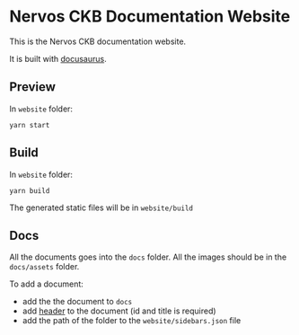 
# Nervos CKB Documentation Website

This is the Nervos CKB documentation website. 

It is built with [docusaurus](https://docusaurus.io/).

## Preview
In `website` folder:
```shell
yarn start
```

## Build
In `website` folder:
```shell
yarn build
```

The generated static files will be in `website/build`

## Docs
All the documents goes into the `docs` folder. All the images should be in the `docs/assets` folder.

To add a document:
* add the the document to `docs`
* add [header](https://docusaurus.io/docs/en/next/adding-blog#adding-posts) to the document (id and title is required)
* add the path of the folder to the `website/sidebars.json` file